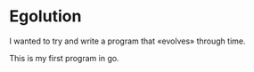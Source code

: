 # Egolution

I wanted to try and write a program that «evolves» through time.

This is my first program in go.
